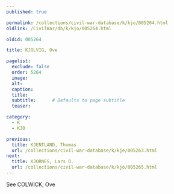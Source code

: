```yaml
---
published: true

permalink: /collections/civil-war-database/k/kjo/005264.html
oldlink: /CivilWar/db/k/kjo/005264.html

oldid: 005264

title: KJOLVIG, Ove

pagelist:
  exclude: false
  order: 5264
  image: 
  alt:
  caption:
  title:
  subtitle:      # Defaults to page subtitle
  teaser:

category: 
  - K 
  - KJO

previous:
  title: KJENTLAND, Thomas
  url: /collections/civil-war-database/k/kje/005263.html  
next:
  title: KJORNES, Lars D.
  url: /collections/civil-war-database/k/kjo/005265.html   
---
```

See COLWICK, Ove
